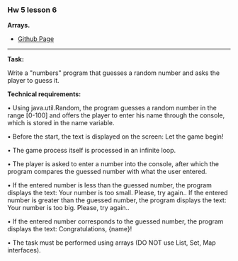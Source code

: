 ### Hw 5 lesson 6

**Arrays.**

- [Github Page](https://github.com/moahmadkamel/qa6-java/tree/master/hw-basic-java/hws/src/lesson6)

---

__Task:__

Write a "numbers" program that guesses a random number and asks the player to guess it.

**Technical requirements:**

• Using java.util.Random, the program guesses a random number in the range [0-100] and offers the player to enter his name through the console, which is stored in the name variable.

• Before the start, the text is displayed on the screen: Let the game begin!

• The game process itself is processed in an infinite loop.

• The player is asked to enter a number into the console, after which the program compares the guessed number with what the user entered.

• If the entered number is less than the guessed number, the program displays the text: Your number is too small. Please, try again.. If the entered number is greater than the guessed number, the program displays the text: Your number is too big. Please, try again..

• If the entered number corresponds to the guessed number, the program displays the text: Congratulations, {name}!

• The task must be performed using arrays (DO NOT use List, Set, Map interfaces).